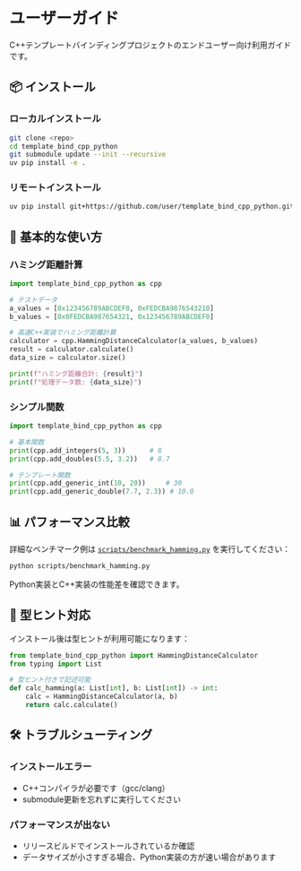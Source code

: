 # ユーザーガイド

C++テンプレートバインディングプロジェクトのエンドユーザー向け利用ガイドです。

## 📦 インストール

### ローカルインストール

```bash
git clone <repo>
cd template_bind_cpp_python
git submodule update --init --recursive
uv pip install -e .
```

### リモートインストール

```bash
uv pip install git+https://github.com/user/template_bind_cpp_python.git
```

## 🚀 基本的な使い方

### ハミング距離計算

```python
import template_bind_cpp_python as cpp

# テストデータ
a_values = [0x123456789ABCDEF0, 0xFEDCBA9876543210]
b_values = [0x0FEDCBA987654321, 0x123456789ABCDEF0]

# 高速C++実装でハミング距離計算
calculator = cpp.HammingDistanceCalculator(a_values, b_values)
result = calculator.calculate()
data_size = calculator.size()

print(f"ハミング距離合計: {result}")
print(f"処理データ数: {data_size}")
```

### シンプル関数

```python
import template_bind_cpp_python as cpp

# 基本関数
print(cpp.add_integers(5, 3))      # 8
print(cpp.add_doubles(5.5, 3.2))   # 8.7

# テンプレート関数
print(cpp.add_generic_int(10, 20))     # 30
print(cpp.add_generic_double(7.7, 2.3)) # 10.0
```

## 📊 パフォーマンス比較

詳細なベンチマーク例は [`scripts/benchmark_hamming.py`](../scripts/benchmark_hamming.py) を実行してください：

```bash
python scripts/benchmark_hamming.py
```

Python実装とC++実装の性能差を確認できます。

## 🔧 型ヒント対応

インストール後は型ヒントが利用可能になります：

```python
from template_bind_cpp_python import HammingDistanceCalculator
from typing import List

# 型ヒント付きで記述可能
def calc_hamming(a: List[int], b: List[int]) -> int:
    calc = HammingDistanceCalculator(a, b)
    return calc.calculate()
```

## 🛠️ トラブルシューティング

### インストールエラー

- C++コンパイラが必要です（gcc/clang）
- submodule更新を忘れずに実行してください

### パフォーマンスが出ない

- リリースビルドでインストールされているか確認
- データサイズが小さすぎる場合、Python実装の方が速い場合があります
